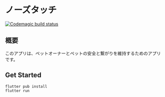 # ノーズタッチ

[![Codemagic build status](https://api.codemagic.io/apps/66e7ff7af5a0211a26bcadc0/66e7ff7af5a0211a26bcadbf/status_badge.svg)](https://codemagic.io/app/66e7ff7af5a0211a26bcadc0/66e7ff7af5a0211a26bcadbf/latest_build)

## 概要

このアプリは、ペットオーナーとペットの安全と繋がりを維持するためのアプリです。

## Get Started 

```bash 
flutter pub install 
flutter run 
```
